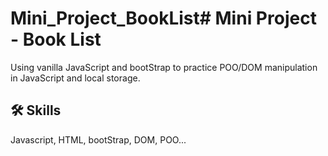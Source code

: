 # Mini_Project_BookList# Mini Project - Book List

Using vanilla JavaScript and bootStrap to practice POO/DOM manipulation in JavaScript and local storage.

## 🛠 Skills

Javascript, HTML, bootStrap, DOM, POO...
